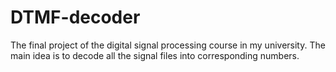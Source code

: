 # DTMF-decoder
The final project of the digital signal processing course in my university. The main idea is to decode all the signal files into corresponding numbers.
